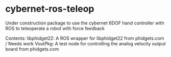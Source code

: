 # cybernet-ros-teleop
Under construction package to use the cybernet 6DOF hand controller with ROS to teleoperate a robot with force feedback

Contents:
libphidget22: A ROS wrapper for libphidget22 from phidgets.com / Needs work
VoutPkg: A test node for controlling the analog velocity output board from phidgets.com
